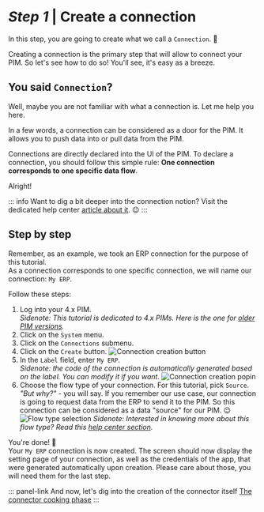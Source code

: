 # _Step 1_ | Create a connection

In this step, you are going to create what we call a `Connection`. :rocket:

Creating a connection is the primary step that will allow to connect your PIM. So let's see how to do so! You'll see, it's easy as a breeze.

## You said `Connection`?

Well, maybe you are not familiar with what a connection is. Let me help you here.

In a few words, a connection can be considered as a door for the PIM. It allows you to push data into or pull data from the PIM.

Connections are directly declared into the UI of the PIM. To declare a connection, you should follow this simple rule: **One connection corresponds to one specific data flow**.

Alright!

::: info
Want to dig a bit deeper into the connection notion? Visit the dedicated help center [article about it](https://help.akeneo.com/articles/what-is-a-connection.html). :wink:
:::

## Step by step

Remember, as an example, we took an ERP connection for the purpose of this tutorial.  
As a connection corresponds to one specific connection, we will name our connection: `My ERP`.

Follow these steps:
1. Log into your 4.x PIM.  
_Sidenote: This tutorial is dedicated to 4.x PIMs. Here is the one for [older PIM versions](/getting-started/connect-the-pim-old)._
1. Click on the `System` menu.
1. Click on the `Connections` submenu.
1. Click on the `Create` button.
![Connection creation button](/img/getting-started/connection-creation-button.png)
1. In the `Label` field, enter `My ERP`.  
_Sidenote: the code of the connection is automatically generated based on the label. You can modify it if you want._
![Connection creation popin](/img/getting-started/connection-creation-erp-popin.png)
1. Choose the flow type of your connection. For this tutorial, pick `Source`.  
_"But why?"_ - you will say. If you remember our use case, our connection is going to request data from the ERP to send it to the PIM. So this connection can be considered as a data "source" for our PIM. :wink:  
![Flow type selection](/img/getting-started/source-flow-type-selection.png)
_Sidenote: Interested in knowing more about this flow type? Read this [help center section](https://help.akeneo.com/articles/manage-your-connections.html#choose-your-flow-type)._

You're done! :tada:  
Your `My ERP` connection is now created. The screen should now display the setting page of your connection, as well as the credentials of the app, that were generated automatically upon creation. Please care about those, you will need them for the last step.

::: panel-link And now, let's dig into the creation of the connector itself [The connector cooking phase](/getting-started/connect-the-pim-4x/step-2.html)
:::
